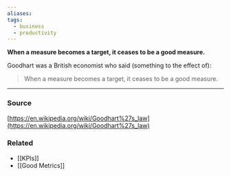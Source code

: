 ```yaml
---
aliases: 
tags:
  - business
  - productivity
---
```

**When a measure becomes a target, it ceases to be a good measure.**

Goodhart was a British economist who said (something to the effect of):

> When a measure becomes a target, it ceases to be a good measure.
> 

---

### Source

[https://en.wikipedia.org/wiki/Goodhart%27s_law](https://en.wikipedia.org/wiki/Goodhart%27s_law) 

### Related
- [[KPIs]] 
- [[Good Metrics]]